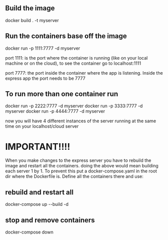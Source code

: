 ## Build the image

docker build . -t myserver

## Run the containers base off the image

docker run -p 1111:7777 -d myserver

port 1111: is the port where the container is running (like on your local machine or on the cloud), to see the container go to localhost:1111

port 7777: the port inside the container where the app is listening. Inside the express app the port needs to be 7777

## To run more than one container run

docker run -p 2222:7777 -d myserver
docker run -p 3333:7777 -d myserver
docker run -p 4444:7777 -d myserver

now you will have 4 different instances of the server running at the same time on your localhost/cloud server

# IMPORTANT!!!!

When you make changes to the express server you have to rebuild the image and restart all the containers. doing the above would mean building each server 1 by 1. To prevent this put a docker-compose.yaml in the root dir where the Dockerfile is. Define all the containers there and use:

## rebuild and restart all

docker-compose up --build -d

## stop and remove containers

docker-compose down
